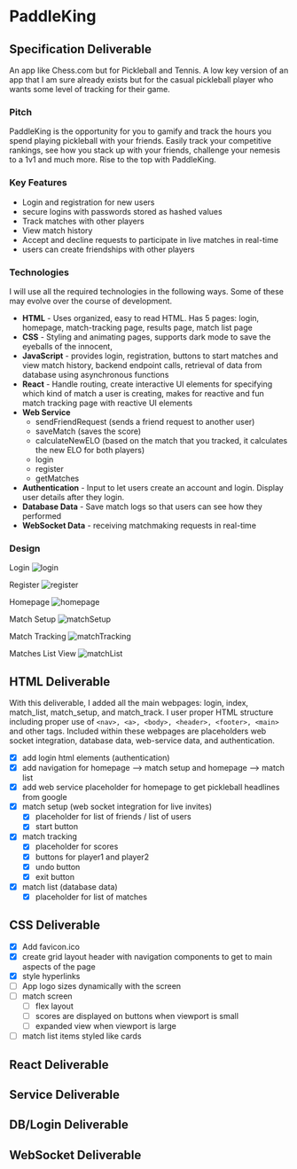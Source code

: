 # PaddleKing

## Specification Deliverable
An app like Chess.com but for Pickleball and Tennis. A low key version of an app that I am sure already exists but for the casual pickleball player who wants some level of tracking for their game.

### Pitch
PaddleKing is the opportunity for you to gamify and track the hours you spend playing pickleball with your friends. Easily track your competitive rankings, see how you stack up with your friends, challenge your nemesis to a 1v1 and much more. Rise to the top with PaddleKing.

### Key Features
- Login and registration for new users
- secure logins with passwords stored as hashed values
- Track matches with other players
- View match history
- Accept and decline requests to participate in live matches in real-time
- users can create friendships with other players


### Technologies
I will use all the required technologies in the following ways. Some of these may evolve over the course of development.
- **HTML** - Uses organized, easy to read HTML. Has 5 pages: login, homepage, match-tracking page, results page, match list page
- **CSS** - Styling and animating pages, supports dark mode to save the eyeballs of the innocent, 
- **JavaScript** - provides login, registration, buttons to start matches and view match history, backend endpoint calls, retrieval of data from database using asynchronous functions
- **React** - Handle routing, create interactive UI elements for specifying which kind of match a user is creating, makes for reactive and fun match tracking page with reactive UI elements
- **Web Service**
	- sendFriendRequest (sends a friend request to another user)
	- saveMatch (saves the score)
	- calculateNewELO (based on the match that you tracked, it calculates the new ELO for both players)
	- login
	- register
	- getMatches
- **Authentication** - Input to let users create an account and login. Display user details after they login.
- **Database Data** - Save match logs so that users can see how they performed
- **WebSocket Data** - receiving matchmaking requests in real-time

### Design
Login
![login](Login.png)

Register
![register](Register.png)

Homepage
![homepage](Homepage.png)

Match Setup
![matchSetup](MatchSetup.png)

Match Tracking
![matchTracking](MatchTracking.png)

Matches List View
![matchList](MatchList.png)

## HTML Deliverable
With this deliverable, I added all the main webpages: login, index, match_list, match_setup, and match_track. I user proper HTML structure including proper use of `<nav>, <a>, <body>, <header>, <footer>, <main>` and other tags. Included within these webpages are placeholders web socket integration, database data, web-service data, and authentication.

- [X] add login html elements (authentication)
- [X] add navigation for homepage --> match setup and homepage --> match list
- [X] add web service placeholder for homepage to get pickleball headlines from google
- [X] match setup (web socket integration for live invites)
	- [X] placeholder for list of friends / list of users
	- [X] start button
- [X] match tracking
	- [X] placeholder for scores
	- [X] buttons for player1 and player2
	- [X] undo button
	- [X] exit button
- [X] match list (database data)
	- [X] placeholder for list of matches

## CSS Deliverable
- [X] Add favicon.ico 
- [X] create grid layout header with navigation components to get to main aspects of the page
- [X] style hyperlinks
- [ ] App logo sizes dynamically with the screen 
- [ ] match screen
	- [ ] flex layout
	- [ ] scores are displayed on buttons when viewport is small
	- [ ] expanded view when viewport is large
- [ ] match list items styled like cards

## React Deliverable

## Service Deliverable

## DB/Login Deliverable

## WebSocket Deliverable
